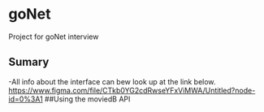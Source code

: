 # goNet
Project for goNet interview

## Sumary 
-All info about the interface can bew look up at the link below.
https://www.figma.com/file/CTkb0YG2cdRwseYFxViMWA/Untitled?node-id=0%3A1
##Using the moviedB API
